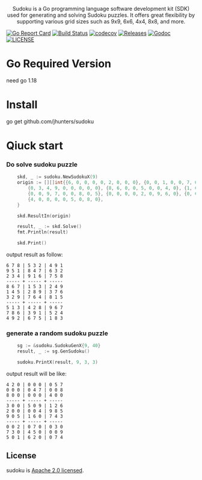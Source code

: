 <p align="center">
Sudoku is a Go programming language software development kit (SDK) used for generating and solving Sudoku puzzles. It offers great flexibility by supporting various grid sizes such as 9x9, 6x6, 4x4, 8x8, and more.
</p>

[![Go Report Card](https://goreportcard.com/badge/github.com/jhunters/sudoku)](https://goreportcard.com/report/github.com/jhunters/sudoku)
[![Build Status](https://github.com/jhunters/sudoku/actions/workflows/go.yml/badge.svg)](https://github.com/jhunters/sudoku/actions/workflows/go.yml)
[![codecov](https://codecov.io/gh/jhunters/sudoku/branch/main/graph/badge.svg)](https://codecov.io/gh/jhunters/sudoku)
[![Releases](https://img.shields.io/github/release/jhunters/sudoku/all.svg?style=flat-square)](https://github.com/jhunters/sudoku/releases)
[![Godoc](http://img.shields.io/badge/go-documentation-blue.svg?style=flat-square)](https://godoc.org/github.com/jhunters/sudoku)
[![LICENSE](https://img.shields.io/github/license/jhunters/sudoku.svg?style=flat-square)](https://github.com/jhunters/sudoku/blob/main/LICENSE)


# Go Required Version
need go 1.18

# Install
go get github.com/jhunters/sudoku


# Qiuck start

### Do solve sudoku puzzle
```go
	skd, _ := sudoku.NewSudokuX(9)
	origin := [][]int{{6, 0, 0, 0, 0, 2, 0, 0, 0}, {0, 0, 1, 0, 0, 7, 0, 0, 2},
		{0, 3, 4, 9, 0, 0, 0, 0, 0}, {8, 6, 0, 0, 5, 0, 0, 4, 0}, {1, 0, 0, 0, 0, 0, 0, 0, 6},
		{0, 0, 9, 7, 0, 0, 8, 0, 5}, {0, 0, 0, 0, 2, 0, 9, 6, 0}, {0, 0, 0, 0, 0, 1, 0, 0, 4}, 
        {4, 0, 0, 0, 0, 5, 0, 8, 0},
	}

	skd.ResultIn(origin)

	result, _ := skd.Solve()
	fmt.Println(result)

	skd.Print()
```

output result as follow:

```shell
6 7 8 | 5 3 2 | 4 9 1 
9 5 1 | 8 4 7 | 6 3 2 
2 3 4 | 9 1 6 | 7 5 8 
----- + ----- + ----- 
8 6 7 | 1 5 3 | 2 4 9 
1 4 5 | 2 8 9 | 3 7 6 
3 2 9 | 7 6 4 | 8 1 5 
----- + ----- + ----- 
5 1 3 | 4 2 8 | 9 6 7 
7 8 6 | 3 9 1 | 5 2 4 
4 9 2 | 6 7 5 | 1 8 3
```


### generate a random sudoku puzzle

```go
    sg := &sudoku.SudokuGenX{9, 40}
    result, _ := sg.GenSudoku()

    sudoku.PrintX(result, 9, 3, 3)
```
output result will be like:

```shell
4 2 0 | 0 0 0 | 0 5 7
0 0 0 | 0 4 7 | 0 0 8
8 0 0 | 0 0 0 | 4 0 0
----- + ----- + -----
3 0 0 | 5 0 9 | 1 2 6
2 0 0 | 0 0 4 | 9 8 5
9 0 5 | 1 6 0 | 7 4 3
----- + ----- + -----
0 0 2 | 0 7 0 | 0 3 0
7 3 0 | 4 5 0 | 0 0 9
5 0 1 | 6 2 0 | 0 7 4
```

## License
sudoku is [Apache 2.0 licensed](./LICENSE).
